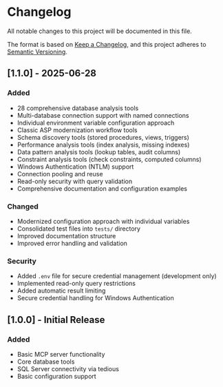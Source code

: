 # Changelog

All notable changes to this project will be documented in this file.

The format is based on [Keep a Changelog](https://keepachangelog.com/en/1.0.0/),
and this project adheres to [Semantic Versioning](https://semver.org/spec/v2.0.0.html).

## [1.1.0] - 2025-06-28

### Added
- 28 comprehensive database analysis tools
- Multi-database connection support with named connections
- Individual environment variable configuration approach
- Classic ASP modernization workflow tools
- Schema discovery tools (stored procedures, views, triggers)
- Performance analysis tools (index analysis, missing indexes)
- Data pattern analysis tools (lookup tables, audit columns)
- Constraint analysis tools (check constraints, computed columns)
- Windows Authentication (NTLM) support
- Connection pooling and reuse
- Read-only security with query validation
- Comprehensive documentation and configuration examples

### Changed
- Modernized configuration approach with individual variables
- Consolidated test files into `tests/` directory
- Improved documentation structure
- Improved error handling and validation

### Security
- Added `.env` file for secure credential management (development only)
- Implemented read-only query restrictions
- Added automatic result limiting
- Secure credential handling for Windows Authentication

## [1.0.0] - Initial Release

### Added
- Basic MCP server functionality
- Core database tools
- SQL Server connectivity via tedious
- Basic configuration support
